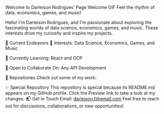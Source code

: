 Welcome to Darleison Rodrigues' Page
Welcome GIF
Feel the rhythm of data, economics, games, and music!

Hello! I'm Darleison Rodrigues, and I'm passionate about exploring the fascinating worlds of data science, economics, games, and music. These interests drive my curiosity and inspire my projects.

🚀 Current Endeavors
👀 Interests:
Data Science, Economics, Games, and Music

🌱 Currently Learning:
React and GCP

💞️ Open to Collaborate On:
Any API Development

📂 Repositories
Check out some of my work:

✨ Special Repository
This repository is special because its README.md appears on my GitHub profile. Click the Preview link to take a look at my changes.
📬 Get in Touch
Email:
darleison.f@gmail.com
Feel free to reach out for discussions, collaborations, or new opportunities!
